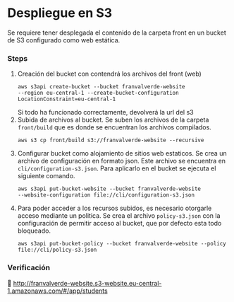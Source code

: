 # Despliegue en S3
Se requiere tener desplegada el contenido de la carpeta front en un bucket de S3 configurado como web estática.

### Steps
1. Creación del bucket con contendrá los archivos del front (web)
    ```
    aws s3api create-bucket --bucket franvalverde-website 
   --region eu-central-1 --create-bucket-configuration
    LocationConstraint=eu-central-1
    ```
    Si todo ha funcionado correctamente, devolverá la url del s3
2. Subida de archivos al bucket. Se suben los archivos de la carpeta `front/build` que es donde se encuentran los archivos compilados.
    ```
    aws s3 cp front/build s3://franvalverde-website --recursive
    ```
3. Configurar bucket como alojamiento de sitios web estaticos. 
Se crea un archivo de configuración en formato json. 
Este archivo se encuentra en `cli/configuration-s3.json`. 
Para aplicarlo en el bucket se ejecuta el siguiente comando.
    ```
    aws s3api put-bucket-website --bucket franvalverde-website
    --website-configuration file://cli/configuration-s3.json
    ```
4. Para poder acceder a los recursos subidos, es necesario otorgarle acceso mediante un politica. 
Se crea el archivo `policy-s3.json` con la configuración de permitir acceso al bucket, que por defecto esta todo bloqueado.
    ````
    aws s3api put-bucket-policy --bucket franvalverde-website --policy
    file://cli/policy-s3.json
    ````
   

### Verificación
🔗 http://franvalverde-website.s3-website.eu-central-1.amazonaws.com/#/app/students

   